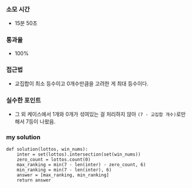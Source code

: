 ### 소모 시간
- 15분 50초

### 통과율
- 100%

### 접근법
- 교집합이 최소 등수이고 0개수만큼을 고려한 게 최대 등수이다.

### 실수한 포인트
- 그 외 케이스에서 1개와 0개가 섞여있는 걸 처리하지 않아 `(7 - 교집합 개수)`로만 해서 7등이 나왔음.

### my solution
```python3
def solution(lottos, win_nums):
    inter = set(lottos).intersection(set(win_nums))
    zero_count = lottos.count(0)
    max_ranking = min(7 - len(inter) - zero_count, 6)
    min_ranking = min(7 - len(inter), 6)
    answer = [max_ranking, min_ranking]
    return answer
```